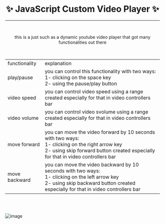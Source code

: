 <h1 align='center'>✨ JavaScript Custom Video Player ✨</h1>
 <hr><br>
 
 <p align='center'> this is a just such as a  dynamic youtube video player that got many functionalities out there</p><br>
 
<table width='100%' align='center'>
  <tr>
    <td>functionality</td>
    <td colspan='10'>explanation</td>
  </tr>
  
  
   <tr>
    <td>play/pause</td>
    <td colspan='10'> you can control this functionality with two ways: <br>  1- clicking on the space key<br>  2- using the pause/play button</td>
  </tr>
  
  
   <tr>
    <td>video speed</td>
    <td colspan='10'>you can control video speed using a range created especially for that in video controllers bar</td>
  </tr>
  
  
   <tr>
    <td>video volume</td>
    <td colspan='10'>you can control video svolume using a range created especially for that in video controllers bar</td>
  </tr>
  
  
   <tr>
    <td>move forward</td>
    <td colspan='10'>you can move the video forward by 10 seconds with two ways: <br>1- clicking on the right arrow key<br>2- using skip forward button created especially for that in video controllers bar</td>
  </tr>
  
  
   <tr>
    <td>move backward </td>
    <td colspan='10'>you can move the video backward by 10 seconds with two ways: <br>1- clicking on the left arrow key<br>2- using skip backward button created especially for that in video controllers bar</td>
  </tr>
</table>
    
 <br><br>
 
 
 ![image](https://user-images.githubusercontent.com/89279264/182980208-ec3c1e35-ffd4-468f-be6f-8431e56840b0.png)
